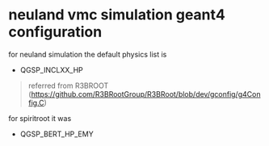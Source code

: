 # neuland vmc simulation geant4 configuration

for neuland simulation the default physics list is

- QGSP_INCLXX_HP

> referred from R3BROOT
(https://github.com/R3BRootGroup/R3BRoot/blob/dev/gconfig/g4Config.C)

for spiritroot it was

- QGSP_BERT_HP_EMY
